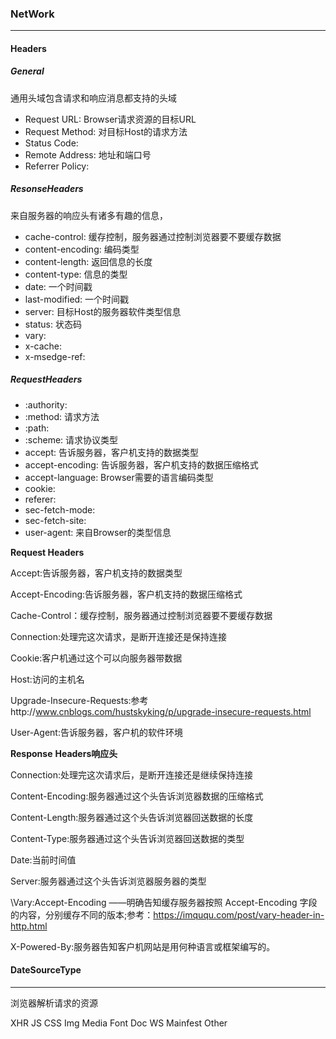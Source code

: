 ### NetWork

------

#### Headers

##### General

通用头域包含请求和响应消息都支持的头域

- Request URL: Browser请求资源的目标URL
- Request Method: 对目标Host的请求方法
- Status Code: 
- Remote Address: 地址和端口号
- Referrer Policy: 

##### ResonseHeaders

来自服务器的响应头有诸多有趣的信息，

- cache-control: 缓存控制，服务器通过控制浏览器要不要缓存数据
- content-encoding: 编码类型
- content-length: 返回信息的长度
- content-type: 信息的类型
- date: 一个时间戳
- last-modified: 一个时间戳
- server: 目标Host的服务器软件类型信息
- status: 状态码
- vary: 
- x-cache: 
- x-msedge-ref: 

##### RequestHeaders

- :authority: 
- :method: 请求方法
- :path: 
- :scheme: 请求协议类型
- accept: 告诉服务器，客户机支持的数据类型
- accept-encoding: 告诉服务器，客户机支持的数据压缩格式
- accept-language: Browser需要的语言编码类型
- cookie: 
- referer: 
- sec-fetch-mode: 
- sec-fetch-site: 
- user-agent: 来自Browser的类型信息







**Request Headers**

Accept:告诉服务器，客户机支持的数据类型

Accept-Encoding:告诉服务器，客户机支持的数据压缩格式

Cache-Control：缓存控制，服务器通过控制浏览器要不要缓存数据

Connection:处理完这次请求，是断开连接还是保持连接

Cookie:客户机通过这个可以向服务器带数据

Host:访问的主机名

Upgrade-Insecure-Requests:参考http://www.cnblogs.com/hustskyking/p/upgrade-insecure-requests.html

User-Agent:告诉服务器，客户机的软件环境

**Response** **Headers响应头**

Connection:处理完这次请求后，是断开连接还是继续保持连接

Content-Encoding:服务器通过这个头告诉浏览器数据的压缩格式

Content-Length:服务器通过这个头告诉浏览器回送数据的长度

Content-Type:服务器通过这个头告诉浏览器回送数据的类型

Date:当前时间值

Server:服务器通过这个头告诉浏览器服务器的类型

\\Vary:Accept-Encoding ——明确告知缓存服务器按照 Accept-Encoding 字段的内容，分别缓存不同的版本;参考：https://imququ.com/post/vary-header-in-http.html

X-Powered-By:服务器告知客户机网站是用何种语言或框架编写的。



#### DateSourceType

------

浏览器解析请求的资源

XHR JS CSS 	Img Media Font Doc WS Mainfest Other

